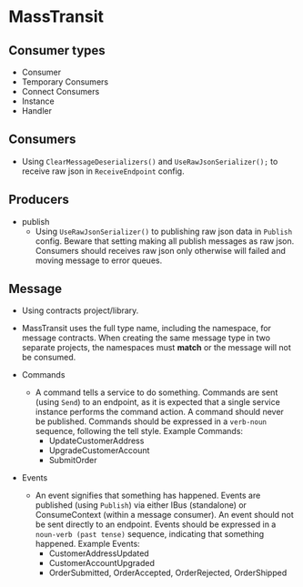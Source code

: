 # MassTransit #

## Consumer types ##
* Consumer
* Temporary Consumers
* Connect Consumers
* Instance
* Handler

## Consumers ##
* Using `ClearMessageDeserializers()` and `UseRawJsonSerializer();` to receive raw json in `ReceiveEndpoint` config.

## Producers ##

* publish
    * Using `UseRawJsonSerializer()` to publishing raw json data in `Publish` config. Beware that setting making all publish messages as raw json. Consumers should receives raw json only otherwise will failed and moving message to error queues.

## Message ##
* Using contracts project/library.
* MassTransit uses the full type name, including the namespace, for message contracts. When creating the same message type in two separate projects, the namespaces must **match** or the message will not be consumed.
* Commands
    * A command tells a service to do something. Commands are sent (using `Send`) to an endpoint, as it is expected that a single service instance performs the command action. A command should never be published. 
      Commands should be expressed in a `verb-noun` sequence, following the tell style. 
      Example Commands:
        * UpdateCustomerAddress
        * UpgradeCustomerAccount
        * SubmitOrder
    
* Events
    * An event signifies that something has happened. Events are published (using `Publish`) via either IBus (standalone) or ConsumeContext (within a message consumer). An event should not be sent directly to an endpoint. 
      Events should be expressed in a `noun-verb (past tense)` sequence, indicating that something happened. 
      Example Events:
        * CustomerAddressUpdated
        * CustomerAccountUpgraded
        * OrderSubmitted, OrderAccepted, OrderRejected, OrderShipped
    

